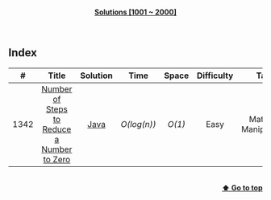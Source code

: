 <br/>
<p style="text-align:center;">
    <b><u>Solutions [1001 ~ 2000]</u></b>
</p>
</br>

## Index

|#|Title|Solution|Time|Space|Difficulty|Tags|Note|
|:---:|:---:|:---:|:---:|:---:|:---:|:---:|:---:|
|1342|[Number of Steps to Reduce a Number to Zero](https://leetcode.com/problems/number-of-steps-to-reduce-a-number-to-zero/)|[Java](./Java/1342%20-%20Number%20of%20Steps%20to%20Reduce%20a%20Number%20to%20Zero.java)|_O(log(n))_|_O(1)_|Easy|Math, Bit Manipulation||

<br/>
<div align="right">
    <b><a href="#index">⬆️ Go to top</a></b>
</div>